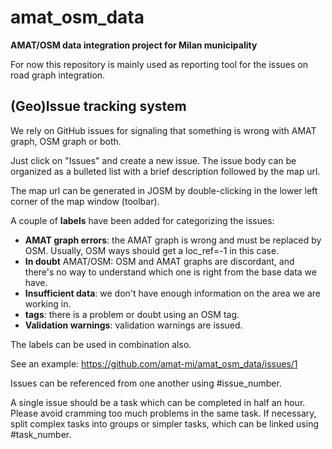 # amat_osm_data

**AMAT/OSM data integration project for Milan municipality**

For now this repository is mainly used as reporting tool for the issues on road graph integration.

## (Geo)Issue tracking system

We rely on GitHub issues for signaling that something is wrong with AMAT graph, OSM graph or both.

Just click on "Issues" and create a new issue. The issue body can be organized as a bulleted list with a brief description followed by the map url.

The map url can be generated in JOSM by double-clicking in the lower left corner of the map window (toolbar).

A couple of **labels** have been added for categorizing the issues:

* **AMAT graph errors**: the AMAT graph is wrong and must be replaced by OSM. Usually, OSM ways should get a loc_ref=-1 in this case.
* **In doubt** AMAT/OSM: OSM and AMAT graphs are discordant, and there's no way to understand which one is right from the base data we have.
* **Insufficient data**: we don't have enough information on the area we are working in.
* **tags**: there is a problem or doubt using an OSM tag.
* **Validation warnings**: validation warnings are issued.

The labels can be used in combination also.

See an example: https://github.com/amat-mi/amat_osm_data/issues/1

Issues can be referenced from one another using #issue_number.

A single issue should be a task which can be completed in half an hour. Please avoid cramming too much problems in the same task. If necessary, split complex tasks into groups or simpler tasks, which can be linked using #task_number.
